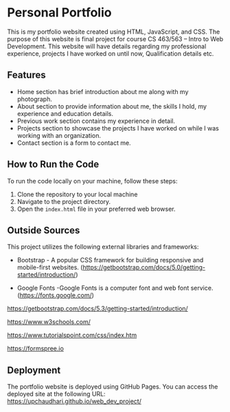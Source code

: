 # Personal Portfolio

This is my portfolio website created using HTML, JavaScript, and CSS. The purpose of this website is final project for course CS 463/563 – Intro to Web Development. This website will have details regarding my professional experience, projects I have worked on until now, Qualification details etc.

## Features

- Home section has brief introduction about me along with my photograph.
- About section to provide information about me, the skills I hold, my experience and education details.
- Previous work section contains my experience in detail.
- Projects section to showcase the projects I have worked on while I was working with an organization.
- Contact section is a form to contact me.

## How to Run the Code

To run the code locally on your machine, follow these steps:

1. Clone the repository to your local machine
2. Navigate to the project directory.
3. Open the `index.html` file in your preferred web browser.

## Outside Sources

This project utilizes the following external libraries and frameworks:

- Bootstrap - A popular CSS framework for building responsive and mobile-first websites.
  (https://getbootstrap.com/docs/5.0/getting-started/introduction/)

- Google Fonts -Google Fonts is a computer font and web font service.
  (https://fonts.google.com/)
  
https://getbootstrap.com/docs/5.3/getting-started/introduction/

https://www.w3schools.com/

https://www.tutorialspoint.com/css/index.htm

https://formspree.io


## Deployment

The portfolio website is deployed using GitHub Pages. You can access the deployed site at the following URL:
https://upchaudhari.github.io/web_dev_project/
